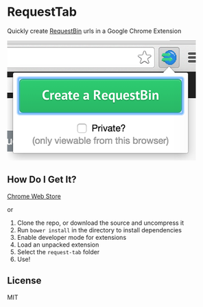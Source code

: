 RequestTab
==========

Quickly create [RequestBin](http://requestb.in) urls in a Google Chrome Extension

![screenshot](promo440.png)

How Do I Get It?
----------------

[Chrome Web Store](https://chrome.google.com/webstore/detail/requesttab/mdamghbpbfendfbahmnflbmhjegbjoeb)

or

1. Clone the repo, or download the source and uncompress it
1. Run `bower install` in the directory to install dependencies
1. Enable developer mode for extensions
1. Load an unpacked extension
1. Select the `request-tab` folder
1. Use!

License
-------
MIT
